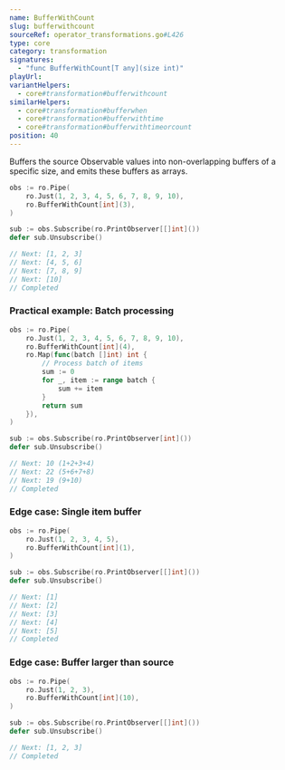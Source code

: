 ```yaml
---
name: BufferWithCount
slug: bufferwithcount
sourceRef: operator_transformations.go#L426
type: core
category: transformation
signatures:
  - "func BufferWithCount[T any](size int)"
playUrl:
variantHelpers:
  - core#transformation#bufferwithcount
similarHelpers:
  - core#transformation#bufferwhen
  - core#transformation#bufferwithtime
  - core#transformation#bufferwithtimeorcount
position: 40
---
```


Buffers the source Observable values into non-overlapping buffers of a specific size, and emits these buffers as arrays.

```go
obs := ro.Pipe(
    ro.Just(1, 2, 3, 4, 5, 6, 7, 8, 9, 10),
    ro.BufferWithCount[int](3),
)

sub := obs.Subscribe(ro.PrintObserver[[]int]())
defer sub.Unsubscribe()

// Next: [1, 2, 3]
// Next: [4, 5, 6]
// Next: [7, 8, 9]
// Next: [10]
// Completed
```

### Practical example: Batch processing

```go
obs := ro.Pipe(
    ro.Just(1, 2, 3, 4, 5, 6, 7, 8, 9, 10),
    ro.BufferWithCount[int](4),
    ro.Map(func(batch []int) int {
        // Process batch of items
        sum := 0
        for _, item := range batch {
            sum += item
        }
        return sum
    }),
)

sub := obs.Subscribe(ro.PrintObserver[int]())
defer sub.Unsubscribe()

// Next: 10 (1+2+3+4)
// Next: 22 (5+6+7+8)
// Next: 19 (9+10)
// Completed
```

### Edge case: Single item buffer

```go
obs := ro.Pipe(
    ro.Just(1, 2, 3, 4, 5),
    ro.BufferWithCount[int](1),
)

sub := obs.Subscribe(ro.PrintObserver[[]int]())
defer sub.Unsubscribe()

// Next: [1]
// Next: [2]
// Next: [3]
// Next: [4]
// Next: [5]
// Completed
```

### Edge case: Buffer larger than source

```go
obs := ro.Pipe(
    ro.Just(1, 2, 3),
    ro.BufferWithCount[int](10),
)

sub := obs.Subscribe(ro.PrintObserver[[]int]())
defer sub.Unsubscribe()

// Next: [1, 2, 3]
// Completed
```